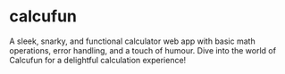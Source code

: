 # calcufun
A sleek, snarky, and functional calculator web app with basic math operations, error handling, and a touch of humour. Dive into the world of Calcufun for a delightful calculation experience!
